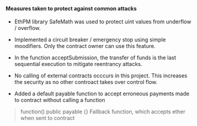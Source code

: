 #### Measures taken to protect against common attacks

- EthPM library SafeMath was used to protect uint values from underflow / overflow.

- Implemented a circuit breaker / emergency stop using simple moodifiers. Only the contract owner can use this feature.

- In the function acceptSubmission, the transfer of funds is the last sequential execution to mitigate reentrancy attacks.

- No calling of external contracts occcurs in this project. This increases the security as no other controact takes over control flow. 

- Added a default payable function to accept erroneous payments made to contract without calling a function
> function() public payable {} Fallback function, which accepts ether when sent to contract
